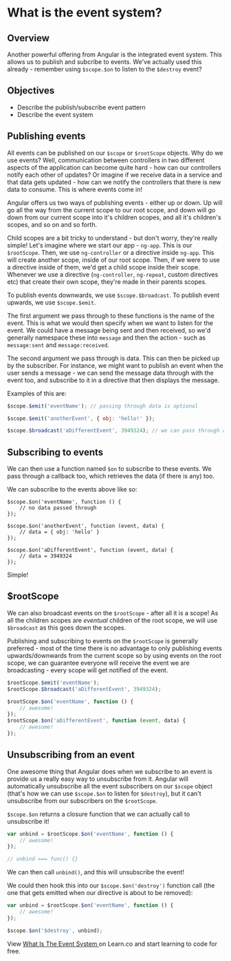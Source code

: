 # What is the event system?

## Overview

Another powerful offering from Angular is the integrated event system. This allows us to publish and subcribe to events. We've actually used this already - remember using `$scope.$on` to listen to the `$destroy` event?

## Objectives

- Describe the publish/subscribe event pattern
- Describe the event system

## Publishing events

All events can be published on our `$scope` or `$rootScope` objects. Why do we use events? Well, communication between controllers in two different aspects of the application can become quite hard - how can our controllers notify each other of updates? Or imagine if we receive data in a service and that data gets updated - how can we notify the controllers that there is new data to consume. This is where events come in! 

Angular offers us two ways of publishing events - either up or down. Up will go all the way from the current scope to our root scope, and down will go down from our current scope into it's children scopes, and all it's children's scopes, and so on and so forth.

Child scopes are a bit tricky to understand - but don't worry, they're really simple! Let's imagine where we start our app - `ng-app`. This is our `$rootScope`. Then, we use `ng-controller` or a directive inside `ng-app`. This will create another scope, inside of our root scope. Then, if we were to use a directive inside of them, we'd get a child scope inside their scope. Whenever we use a directive (`ng-controller`, `ng-repeat`, custom directives etc) that create their own scope, they're made in their parents scopes.

To publish events downwards, we use `$scope.$broadcast`. To publish event upwards, we use `$scope.$emit`.

The first argument we pass through to these functions is the name of the event. This is what we would then specify when we want to listen for the event. We could have a message being sent and then received, so we'd generally namespace these into `message` and then the action - such as `message:sent` and `message:received`.

The second argument we pass through is data. This can then be picked up by the subscriber. For instance, we might want to publish an event when the user sends a message - we can send the message data through with the event too, and subscribe to it in a directive that then displays the message.

Examples of this are:

```js
$scope.$emit('eventName'); // passing through data is optional

$scope.$emit('anotherEvent', { obj: 'hello!' });

$scope.$broadcast('aDifferentEvent', 3949324); // we can pass through any data
```

## Subscribing to events

We can then use a function named `$on` to subscribe to these events. We pass through a callback too, which retrieves the data (if there is any) too.

We can subscribe to the events above like so:

```
$scope.$on('eventName', function () {
	// no data passed through
});

$scope.$on('anotherEvent', function (event, data) {
	// data = { obj: 'hello' }
});

$scope.$on('aDifferentEvent', function (event, data) {
	// data = 3949324
});
```

Simple!

## $rootScope

We can also broadcast events on the `$rootScope` - after all it is a scope! As all the children scopes are *eventual* children of the root scope, we will use `$broadcast` as this goes down the scopes.

Publishing and subscribing to events on the `$rootScope` is generally preferred - most of the time there is no advantage to only publishing events upwards/downwards from the current scope so by using events on the root scope, we can guarantee everyone will receive the event we are broadcasting - every scope will get notified of the event.

```js
$rootScope.$emit('eventName');
$rootScope.$broadcast('aDifferentEvent', 3949324);

$rootScope.$on('eventName', function () {
	// awesome!
});
$rootScope.$on('aDifferentEvent', function (event, data) {
	// awesome!
});
```

## Unsubscribing from an event

One awesome thing that Angular does when we subscribe to an event is provide us a really easy way to unsubscribe from it. Angular will automatically unsubscribe all the event subscribers on our `$scope` object (that's how we can use `$scope.$on` to listen for `$destroy`), but it can't unsubscribe from our subscribers on the `$rootScope`.

`$scope.$on` returns a closure function that we can actually call to unsubscribe it!

```js
var unbind = $rootScope.$on('eventName', function () {
	// awesome!
});

// unbind === func() {}
```

We can then call `unbind()`, and this will unsubscribe the event!

We could then hook this into our `$scope.$on('destroy')` function call (the one that gets emitted when our directive is about to be removed):

```js
var unbind = $rootScope.$on('eventName', function () {
	// awesome!
});

$scope.$on('$destroy', unbind);
```

<p class='util--hide'>View <a href='https://learn.co/lessons/angular-what-is-the-event-system-readme'>What Is The Event System </a> on Learn.co and start learning to code for free.</p>
